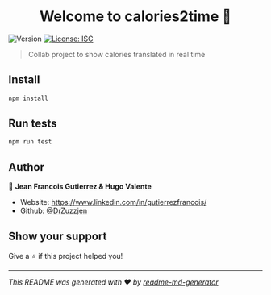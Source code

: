 <h1 align="center">Welcome to calories2time 👋</h1>
<p>
  <img alt="Version" src="https://img.shields.io/badge/version-1.0.0-blue.svg?cacheSeconds=2592000" />
  <a href="#" target="_blank">
    <img alt="License: ISC" src="https://img.shields.io/badge/License-ISC-yellow.svg" />
  </a>
</p>

> Collab project to show calories translated in real time

## Install

```sh
npm install
```

## Run tests

```sh
npm run test
```

## Author

👤 **Jean Francois Gutierrez & Hugo Valente**

* Website: https://www.linkedin.com/in/gutierrezfrancois/
* Github: [@DrZuzzjen](https://github.com/DrZuzzjen)

## Show your support

Give a ⭐️ if this project helped you!

***
_This README was generated with ❤️ by [readme-md-generator](https://github.com/kefranabg/readme-md-generator)_